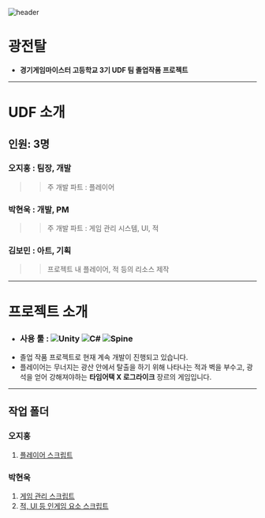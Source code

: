 ![header](https://capsule-render.vercel.app/api?type=rounded&height=250&color=3A4A51&text=Team.%20UDF&section=header&textBg=false&fontAlign=50&descAlign=60)
<h1>광전탈</h1>

- **경기게임마이스터 고등학교 3기 UDF 팀 졸업작품 프로젝트**
---

# UDF 소개
## 인원: 3명

### 오지홍 : 팀장, 개발
>> 주 개발 파트 : 플레이어
### 박현욱 : 개발, PM
>> 주 개발 파트 : 게임 관리 시스템, UI, 적
### 김보민 : 아트, 기획
>> 프로젝트 내 플레이어, 적 등의 리소스 제작
---
# 프로젝트 소개
- ### 사용 툴 : ![Unity](https://img.shields.io/badge/Unity-2022.3-blue.svg) ![C#](https://img.shields.io/badge/C%23-7.0-green.svg) ![Spine](https://img.shields.io/badge/Spine-4.1-red.svg)
- 졸업 작품 프로젝트로 현재 계속 개발이 진행되고 있습니다.
- 플레이어는 무너지는 광산 안에서 탈출을 하기 위해 나타나는 적과 벽을 부수고, 광석을 얻어 강해져야하는
**타임어택 X 로그라이크**
장르의 게임입니다.

---
## 작업 폴더<br>
### 오지홍
1. [플레이어 스크립트](https://github.com/phjh/Graduation_work/tree/main/Assets/01.%20Scripts/phjh)

### 박현욱
1. [게임 관리 스크립트](https://github.com/phjh/Graduation_work/tree/main/Assets/01.%20Scripts/Core)
2. [적, UI 등 인게임 요소 스크립트](https://github.com/phjh/Graduation_work/tree/main/Assets/01.%20Scripts/gusdnr)


